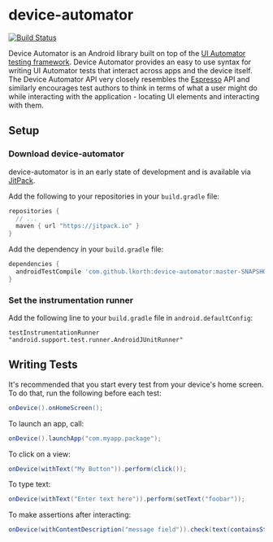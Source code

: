 # device-automator

 [![Build Status](https://travis-ci.org/lkorth/device-automator.svg?branch=master)](https://travis-ci.org/lkorth/device-automator)

Device Automator is an Android library built on top of the [UI Automator testing
framework](http://developer.android.com/training/testing/ui-testing/uiautomator-testing.html).
Device Automator provides an easy to use syntax for writing UI Automator tests that interact across
apps and the device itself. The Device Automator API very closely resembles the
[Espresso](https://google.github.io/android-testing-support-library/docs/espresso/basics/index.html)
API and similarly encourages test authors to think in terms of what a user might do while
interacting with the application - locating UI elements and interacting with them.

## Setup

### Download device-automator

device-automator is in an early state of development and is available via [JitPack](https://jitpack.io).

Add the following to your repositories in your `build.gradle` file:

```groovy
repositories {
  // ...
  maven { url "https://jitpack.io" }
}
```

Add the dependency in your `build.gradle` file:

```groovy
dependencies {
  androidTestCompile 'com.github.lkorth:device-automator:master-SNAPSHOT'
}
```

### Set the instrumentation runner

Add the following line to your `build.gradle` file in `android.defaultConfig`:

```
testInstrumentationRunner "android.support.test.runner.AndroidJUnitRunner"
```

## Writing Tests

It's recommended that you start every test from your device's home screen. To do that, run the
following before each test:

```java
onDevice().onHomeScreen();
```

To launch an app, call:

```java
onDevice().launchApp("com.myapp.package");
```

To click on a view:

```java
onDevice(withText("My Button")).perform(click());
```

To type text:

```java
onDevice(withText("Enter text here")).perform(setText("foobar"));
```

To make assertions after interacting:

```java
onDevice(withContentDescription("message field")).check(text(containsString("my message")));
```

